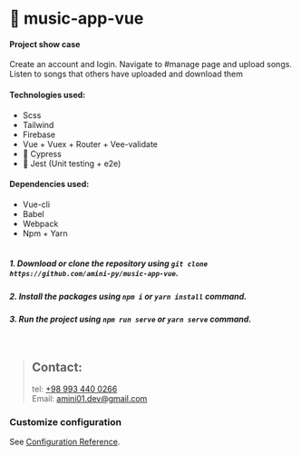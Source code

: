 # 🚧 music-app-vue
#### Project show case

Create an account and login. Navigate to #manage page and upload songs. Listen to songs that others have uploaded and download them


#### Technologies used:
- Scss
- Tailwind
- Firebase
- Vue + Vuex + Router + Vee-validate
- 🚧 Cypress
- 🚧 Jest (Unit testing + e2e)
#### Dependencies used:
- Vue-cli
- Babel
- Webpack
- Npm + Yarn <br><br>
##### 1. Download or clone the repository using `git clone https://github.com/amini-py/music-app-vue`.
##### 2. Install the packages using `npm i` or `yarn install` command.
##### 3. Run the project using `npm run serve` or `yarn serve` command.<br><br><br>

> ## Contact:
> tel: [+98 993 440 0266](tel:+989934400266) <br>
> Email: [amini01.dev@gmail.com](mailto:amini01.dev@gmail.com)

### Customize configuration
See [Configuration Reference](https://cli.vuejs.org/config/).
